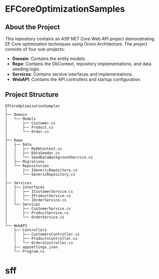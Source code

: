 ﻿# EFCoreOptimizationSamples

## About the Project

This repository contains an ASP.NET Core Web API project demonstrating EF Core optimization techniques using Onion Architecture. The project consists of four sub-projects:

<ul>
  <li><strong>Domain</strong>: Contains the entity models.</li>
  <li><strong>Repo</strong>: Contains the DbContext, repository implementations, and data seeding logic.</li>
  <li><strong>Services</strong>: Contains service interfaces and implementations.</li>
  <li><strong>WebAPI</strong>: Contains the API controllers and startup configuration.</li>
</ul> 

## Project Structure

```plaintext
EFCoreOptimizationSamples
│
├── Domain
│   └── Models
│       ├── Customer.cs
│       ├── Product.cs
│       └── Order.cs
│
├── Repo
│   ├── Data
│   │   ├── MyDbContext.cs
│   │   ├── DataSeeder.cs
│   │   └── SeedDataBackgroundService.cs
│   ├── Migrations
│   └── Repositories
│       ├── IGenericRepository.cs
│       └── GenericRepository.cs
│
├── Services
│   ├── Interfaces
│   │   ├── ICustomerService.cs
│   │   ├── IProductService.cs
│   │   └── IOrderService.cs
│   └── Services
│       ├── CustomerService.cs
│       ├── ProductService.cs
│       └── OrderService.cs
│
└── WebAPI
    ├── Controllers
    │   ├── CustomersController.cs
    │   ├── ProductsController.cs
    │   └── OrdersController.cs
    ├── appsettings.json
    └── Program.cs

```

# sff

